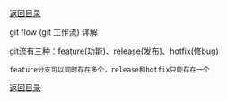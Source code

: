 [返回目录](../git常用操作.md)

git flow (git 工作流) 详解

git流有三种：feature(功能)、release(发布)、hotfix(修bug)

`feature分支可以同时存在多个，release和hotfix只能存在一个`





[返回目录](../git常用操作.md)
